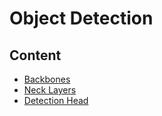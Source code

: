 # Object Detection

## Content

* [Backbones](Backbones.md)
* [Neck Layers](NeckLayers.md)
* [Detection Head](DetectionHead.md)